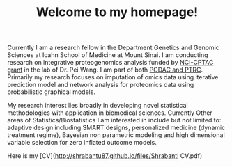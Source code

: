 ﻿---
permalink: /
title: "Welcome to my homepage!"
excerpt: "About me"
author_profile: true
redirect_from: 
  - /about/
  - /about.html
---

Currently I am a research fellow in the Department Genetics and Genomic Sciences at Icahn School of Medicine at Mount Sinai. I am conducting research on integrative proteogenomics analysis funded by [NCI-CPTAC grant](https://proteomics.cancer.gov/programs/cptac) in the lab of Dr. Pei Wang. I am part of both [PGDAC and PTRC](https://proteomics.cancer.gov/programs/cptac/consortium/cptac-teams). Primarily my research focuses on imputation of omics data using iterative prediction model and network analysis for proteomics data using probabilistic graphical models.


My research interest lies broadly in developing novel statistical methodologies with application in biomedical sciences. Currently  Other areas of Statistics/Biostatistics I am interested in include but not limited to: adaptive design including SMART  designs, personalized medicine (dynamic treatment regime), Bayesian non parametric modeling and high dimensional variable selection for zero inflated outcome models.


Here is my [CV](http://shrabantu87.github.io/files/Shrabanti CV.pdf)

